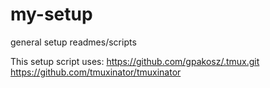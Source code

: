 # my-setup
general setup readmes/scripts


This setup script uses:
https://github.com/gpakosz/.tmux.git
https://github.com/tmuxinator/tmuxinator